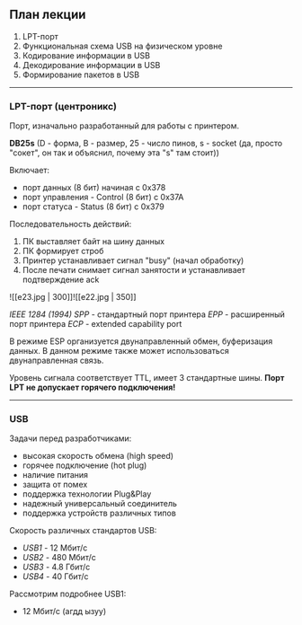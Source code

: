 ## План лекции

1. LPT-порт
2. Функциональная схема USB на физическом уровне
3. Кодирование информации в USB
4. Декодирование информации в USB
5. Формирование пакетов в USB

--- 
### LPT-порт (центроникс)

Порт, изначально разработанный для работы с принтером. 

**DB25s** (D - форма, B - размер, 25 - число пинов, s - socket (да, просто "сокет", он так и объяснил, почему эта "s" там стоит))

Включает:
- порт данных (8 бит) начиная с 0x378
- порт управления - Control (8 бит) с 0x37A
- порт статуса - Status (8 бит) с 0x379

Последовательность действий:
1. ПК выставляет байт на шину данных
2. ПК формирует строб
3. Принтер устанавливает сигнал "busy" (начал обработку)
4. После печати снимает сигнал занятости и устанавливает подтверждение ack

![[e23.jpg | 300]]![[e22.jpg | 350]]

*IEEE 1284 (1994)* 
*SPP* - стандартный порт принтера
*EPP* - расширенный порт принтера
*ECP* - extended capability port 

В режиме ESP организуется двунаправленный обмен, буферизация данных. 
В данном режиме также может использоваться двунаправленная связь. 

Уровень сигнала соответствует TTL, имеет 3 стандартные шины. 
**Порт LPT не допускает горячего подключения!**

---
### USB

Задачи перед разработчиками:
- высокая скорость обмена (high speed)
- горячее подключение (hot plug)
- наличие питания 
- защита от помех
- поддержка технологии Plug&Play
- надежный универсальный соединитель
- поддержка устройств различных типов

Скорость различных стандартов USB:
- *USB1* - 12 Мбит/с
- *USB2* - 480 Мбит/с
- *USB3* - 4.8 Гбит/с
- *USB4* - 40 Гбит/с

Рассмотрим подробнее USB1:
- 12 Мбит/с (агдд ызуу)
